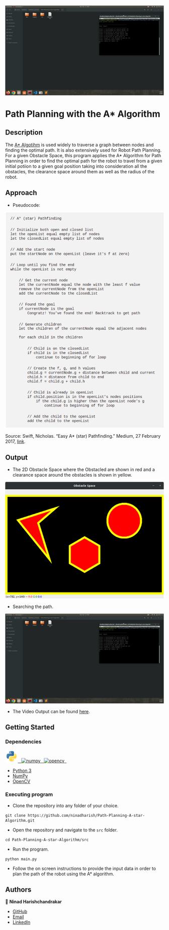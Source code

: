 ![alt text](/output/plan.gif)

# Path Planning with the A* Algorithm

## Description

The [A* Algotihm](https://en.wikipedia.org/wiki/A*_search_algorithm) is used widely to traverse a graph between nodes and finding the optimal path. It is also extensively used for Robot Path Planning. For a given Obstacle Space, this program applies the A* Algorithm for Path Planning in order to find the optimal path for the robot to travel from a given initial potiion to a given goal position taking into consideration all the obstacles, the clearance space around them as well as the radius of the robot.

## Approach

* Pseudocode:

![alt text](/output/flo.png)

Source: Swift, Nicholas. “Easy A* (star) Pathfinding.” Medium, 27 February 2017, [link](https://medium.com/@nicholas.w.swift/easy-a-star-pathfinding-7e6689c7f7b2).

## Output

* The 2D Obstacle Space where the Obstacled are shown in red and a clearance space around the obstacles is shown in yellow.

![alt text](/output/obspc.png)

* Searching the path.

![alt text](/output/plan.gif)

* The Video Output can be found [here](https://drive.google.com/file/d/1amDYIq2HJnxtHP28z9022j47vOCS8FZB/view?usp=sharing).


## Getting Started

### Dependencies

<p align="left"> 
<a href="https://www.python.org" target="_blank" rel="noreferrer"> <img src="https://raw.githubusercontent.com/devicons/devicon/master/icons/python/python-original.svg" alt="python" width="40" height="40"/>&ensp; </a>
<a href="https://numpy.org/" target="_blank" rel="noreferrer"> <img src="https://www.codebykelvin.com/learning/python/data-science/numpy-series/cover-numpy.png" alt="numpy" width="40" height="40"/>&ensp; </a>
<a href="https://opencv.org/" target="_blank" rel="noreferrer"> <img src="https://avatars.githubusercontent.com/u/5009934?v=4&s=400" alt="opencv" width="40" height="40"/>&ensp; </a>

* [Python 3](https://www.python.org/)
* [NumPy](https://numpy.org/)
* [OpenCV](https://opencv.org/)


### Executing program

* Clone the repository into any folder of your choice.
```
git clone https://github.com/ninadharish/Path-Planning-A-star-Algorithm.git
```

* Open the repository and navigate to the `src` folder.
```
cd Path-Planning-A-star-Algorithm/src
```

* Run the program.
```
python main.py
```

* Follow the on screen instructions to provide the input data in order to plan the path of the robot using the A* algorithm.


## Authors

👤 **Ninad Harishchandrakar**

* [GitHub](https://github.com/ninadharish)
* [Email](mailto:ninad.harish@gmail.com)
* [LinkedIn](https://linkedin.com/in/ninadharish)
